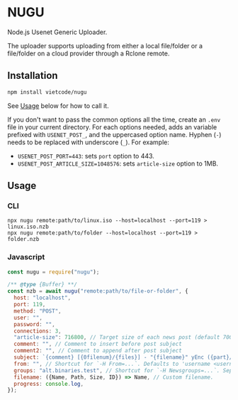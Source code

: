 # NUGU

Node.js Usenet Generic Uploader.

The uploader supports uploading from either a local file/folder or a
file/folder on a cloud provider through a Rclone remote.

## Installation

```sh
npm install vietcode/nugu
```

See [Usage](#usage) below for how to call it.

If you don't want to pass the common options all the time, create an
`.env` file in your current directory. For each options needed, adds an
variable prefixed with `USENET_POST_`, and the uppercased option name.
Hyphen (`-`) needs to be replaced with underscore (`_`). For example:

- `USENET_POST_PORT=443`: sets `port` option to 443.
- `USENET_POST_ARTICLE_SIZE=1048576`: sets `article-size` option to 1MB.

## Usage

### CLI

```shell
npx nugu remote:path/to/linux.iso --host=localhost --port=119 > linux.iso.nzb
npx nugu remote:path/to/folder --host=localhost --port=119 > folder.nzb
```

### Javascript

```js
const nugu = require("nugu");

/** @type {Buffer} **/
const nzb = await nugu("remote:path/to/file-or-folder", {
  host: "localhost",
  port: 119,
  method: "POST",
  user: "",
  password: "",
  connections: 3,
  "article-size": 716800, // Target size of each news post (default 700K)
  comment: "", // Comment to insert before post subject
  comment2: "", // Comment to append after post subject
  subject: `{comment} [{0filenum}/{files}] - "{filename}" yEnc ({part}/{parts}) {filesize} {comment2}`,
  from: "", // Shortcut for `-H From=...`. Defaults to 'username <username@host>'.
  groups: "alt.binaries.test", // Shortcut for `-H Newsgroups=...`. Separate multiple groups with commas.
  filename: ({Name, Path, Size, ID}) => Name, // Custom filename.
  progress: console.log,
});
```
